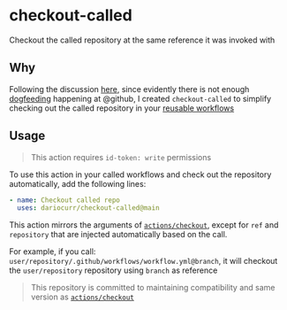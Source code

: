 # checkout-called

Checkout the called repository at the same reference it was invoked with

## Why

Following the discussion [here](https://github.com/actions/toolkit/issues/1264),
since evidently there is not enough [dogfeeding](https://en.wikipedia.org/wiki/Eating_your_own_dog_food) happening at @github,
I created `checkout-called` to simplify checking out the called repository in your [reusable workflows](https://docs.github.com/en/actions/sharing-automations/reusing-workflows)

## Usage

> This action requires `id-token: write` permissions

To use this action in your called workflows and check out the repository automatically, add the following lines:

```yml
- name: Checkout called repo
  uses: dariocurr/checkout-called@main
```

This action mirrors the arguments of [`actions/checkout`](https://github.com/actions/checkout), except for `ref` and `repository` that are injected automatically based on the call.

For example, if you call: `user/repository/.github/workflows/workflow.yml@branch`, it will checkout the `user/repository` repository using `branch` as reference

> This repository is committed to maintaining compatibility and same version as [`actions/checkout`](https://github.com/actions/checkout)
